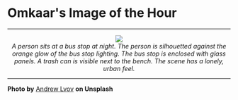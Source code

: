 # Omkaar's Image of the Hour

---

<div align="center">

<a href="https://unsplash.com/photos/a-person-waits-at-a-bus-stop-at-night-JKVgdHnkNmg">
  <img src="https://images.unsplash.com/photo-1747681476477-8f8df64a863d?crop=entropy&cs=tinysrgb&fit=max&fm=jpg&ixid=M3w3NjA2Nzh8MHwxfHJhbmRvbXx8fHx8fHx8fDE3NTAxOTc2MDB8&ixlib=rb-4.1.0&q=80&w=1080" style="max-width:100%; height:auto;">
</a>

<br>
<i>A person sits at a bus stop at night. The person is silhouetted against the orange glow of the bus stop lighting. The bus stop is enclosed with glass panels. A trash can is visible next to the bench. The scene has a lonely, urban feel.</i>

</div>

---

**Photo by** [Andrew Lvov](https://unsplash.com/@lvovandrewph) **on Unsplash**
